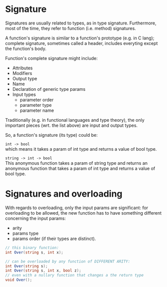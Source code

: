 # Signature

Signatures are usually related to types, as in type signature. Furthermore, most of the time, they refer to function (i.e. method) signatures.

A function's signature is similar to a function's prototype (e.g. in C lang); complete signature, sometimes called a header, includes everyting except the function's body.

Function's complete signature might include:
- Attributes
- Modifiers
- Output type
- Name
- Declaration of generic type params
- Input types
  - parameter order
  - parameter type
  - parameter name


Traditionally (e.g. in functional languages and type theory), the only important pieces (wrt. the list above) are input and output types.

So, a function's signature (its type) could be:

`int -> bool`   
which means it takes a param of int type and returns a value of bool type.

`string -> int -> bool`    
This anonymous function takes a param of string type and returns an anonymous function that takes a param of int type and returns a value of bool type.


# Signatures and overloading

With regards to overloading, only the input params are significant: for overloading to be allowed, the new function has to have something different concerning the input params:
- arity
- params type
- params order (if their types are distinct).


```cs
// this binary function:
int Over(string s, int x);

// can be overloaded by any function of DIFFERENT ARITY:
int Over(string s);
int Over(string s, int x, bool z);
// even with a nullary function that changes a the return type
void Over();
```

